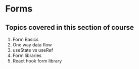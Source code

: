 # Forms

## Topics covered in this section of course

1. Form Basics
2. One way data flow
3. useState vs useRef
4. Form libraries
5. React hook form library
